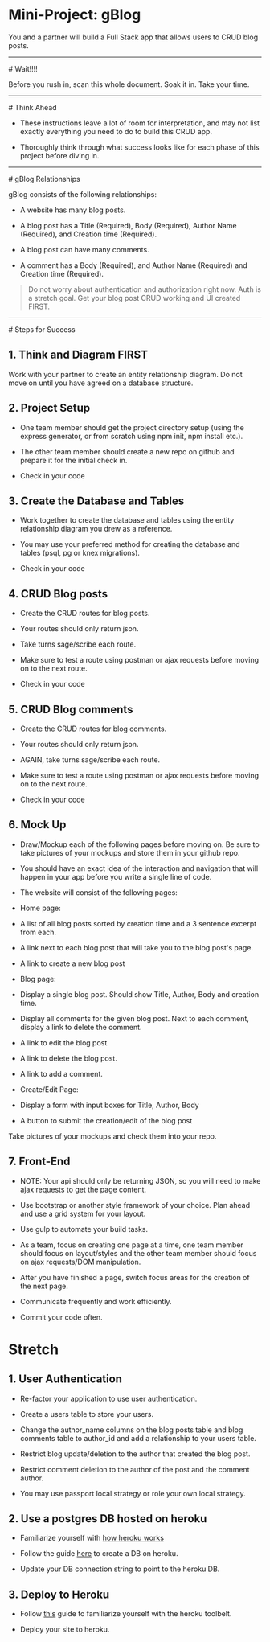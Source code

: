 # Mini-Project: gBlog

You and a partner will build a Full Stack app that allows users to CRUD blog posts.

<hr>
# Wait!!!!

Before you rush in, scan this whole document. Soak it in. Take your time.

<hr>
# Think Ahead

* These instructions leave a lot of room for interpretation, and may not list exactly everything you need to do to build this CRUD app.

* Thoroughly think through what success looks like for each phase of this project before diving in.

<hr>
# gBlog Relationships

gBlog consists of the following relationships:

* A website has many blog posts.

* A blog post has a Title (Required), Body (Required), Author Name (Required), and Creation time (Required).

* A blog post can have many comments.

* A comment has a Body (Required), and Author Name (Required) and Creation time (Required).

> Do not worry about authentication and authorization right now. Auth is a stretch goal. Get your blog post CRUD working and UI created FIRST.

<hr>
# Steps for Success

## 1. Think and Diagram FIRST

Work with your partner to create an entity relationship diagram. Do not move on until you have agreed on a database structure.

## 2. Project Setup

* One team member should get the project directory setup (using the express generator, or from scratch using npm init, npm install etc.).

* The other team member should create a new repo on github and prepare it for the initial check in.

* Check in your code

## 3. Create the Database and Tables

* Work together to create the database and tables using the entity relationship diagram you drew as a reference.

* You may use your preferred method for creating the database and tables (psql, pg or knex migrations).

* Check in your code

## 4. CRUD Blog posts

* Create the CRUD routes for blog posts.

* Your routes should only return json.

* Take turns sage/scribe each route.

* Make sure to test a route using postman or ajax requests before moving on to the next route.

* Check in your code

## 5. CRUD Blog comments

* Create the CRUD routes for blog comments.

* Your routes should only return json.

* AGAIN, take turns sage/scribe each route.

* Make sure to test a route using postman or ajax requests before moving on to the next route.

* Check in your code

## 6. Mock Up

* Draw/Mockup each of the following pages before moving on. Be sure to take pictures of your mockups and store them in your github repo.

* You should have an exact idea of the interaction and navigation that will happen in your app before you write a single line of code.

* The website will consist of the following pages:

* Home page:

 * A list of all blog posts sorted by creation time and a 3 sentence excerpt from each.

 * A link next to each blog post that will take you to the blog post's page.

 * A link to create a new blog post

* Blog page:

 * Display a single blog post. Should show Title, Author, Body and creation time.

 * Display all comments for the given blog post. Next to each comment, display a link to delete the comment.

 * A link to edit the blog post.

 * A link to delete the blog post.

 * A link to add a comment.

* Create/Edit Page:

 * Display a form with input boxes for Title, Author, Body

 * A button to submit the creation/edit of the blog post

Take pictures of your mockups and check them into your repo.

## 7. Front-End

* NOTE: Your api should only be returning JSON, so you will need to make ajax requests to get the page content.

* Use bootstrap or another style framework of your choice. Plan ahead and use a grid system for your layout.

* Use gulp to automate your build tasks.

* As a team, focus on creating one page at a time, one team member should focus on layout/styles and the other team member should focus on ajax requests/DOM manipulation.

* After you have finished a page, switch focus areas for the creation of the next page.

* Communicate frequently and work efficiently.  

* Commit your code often.

# Stretch

## 1. User Authentication  

* Re-factor your application to use user authentication.

* Create a users table to store your users.

* Change the author_name columns on the blog posts table and blog comments table to author_id and add a relationship to your users table.

* Restrict blog update/deletion to the author that created the blog post.

* Restrict comment deletion to the author of the post and the comment author.

* You may use passport local strategy or role your own local strategy.

## 2. Use a postgres DB hosted on heroku

* Familiarize yourself with [how heroku works](https://devcenter.heroku.com/articles/how-heroku-works)

* Follow the guide [here](https://devcenter.heroku.com/articles/heroku-postgresql) to create a DB on heroku.

* Update your DB connection string to point to the heroku DB.

## 3. Deploy to Heroku

* Follow [this](https://devcenter.heroku.com/articles/getting-started-with-nodejs#introduction) guide to familiarize yourself with the heroku toolbelt.

* Deploy your site to heroku.
